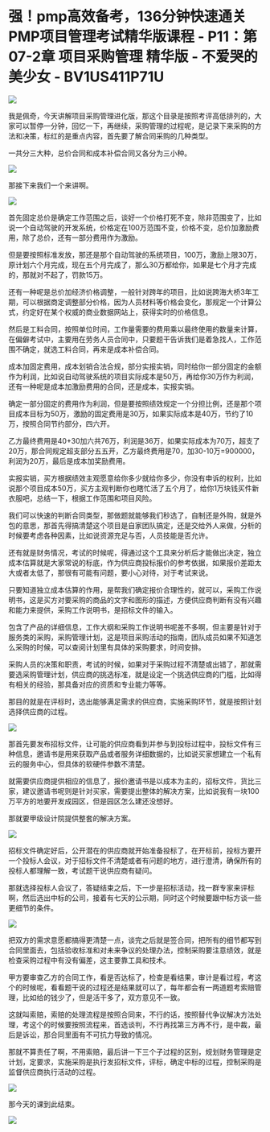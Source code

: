 # 强！pmp高效备考，136分钟快速通关PMP项目管理考试精华版课程 - P11：第07-2章 项目采购管理 精华版 - 不爱哭的美少女 - BV1US411P71U

![](img/1d8eca613858b9d0af1f6e626a06f7b8_0.png)

我是佩奇，今天讲解项目采购管理进化版，那这个目录是按照考评高低排列的，大家可以暂停一分钟，回忆一下，再继续，采购管理的过程呢，是记录下来采购的方法和决策，标红的是重点内容，首先要了解合同采购的几种类型。

一共分三大种，总价合同和成本补偿合同又各分为三小种。

![](img/1d8eca613858b9d0af1f6e626a06f7b8_2.png)

那接下来我们一个来讲啊。

![](img/1d8eca613858b9d0af1f6e626a06f7b8_4.png)

首先固定总价是确定工作范围之后，谈好一个价格打死不变，除非范围变了，比如说一个自动驾驶的开发系统，价格定在100万范围不变，价格不变，总价加激励费用，除了总价，还有一部分费用作为激励。

但是要按照标准发放，那还是那个自动驾驶的系统项目，100万，激励上限30万，原计划六个月完成，现在五个月完成了，那么30万都给你，如果是七个月才完成的，那就对不起了，罚款15万。

还有一种呢是总价加经济价格调整，一般针对跨年的项目，比如说跨海大桥3年工期，可以根据商定调整部分价格，因为人员材料等价格会变化，那规定一个计算公式，约定好在某个权威的商业数据网站上，获得实时的价格信息。

然后是工料合同，按照单位时间，工作量需要的费用乘以最终使用的数量来计算，在偏僻考试中，主要用在劳务人员合同中，只要题干告诉我们是着急找人，工作范围不确定，就选工料合同，再来是成本补偿合同。

成本加固定费用，成本划销合法合规，部分实报实销，同时给你一部分固定的金额作为利润，比如说自动驾驶系统的项目实际成本是50万，再给你30万作为利润，还有一种呢是成本加激励费用的合同，还是成本，实报实销。

确定一部分固定的费用作为利润，但是要按照绩效规定一个分担比例，还是那个项目成本目标为50万，激励的固定费用是30万，如果实际成本是40万，节约了10万，按照合同节约部分，四六开。

乙方最终费用是40+30加六共76万，利润是36万，如果实际成本为70万，超支了20万，那合同规定超支部分五五开，乙方最终费用是70，加30-10万=900000，利润为20万，最后是成本加奖励费用。

实报实销，买方根据绩效主观愿意给你多少就给你多少，你没有申诉的权利，比如说那个项目成本50万，买方主观判断你也瞎忙活了五个月了，给你1万块钱买件新衣服吧，总结一下，根据工作范围和项目风险。

我们可以快速的判断合同类型，那做题就能够我们秒选了，自制还是外购，就是外包的意思，那首先得搞清楚这个项目是自家团队搞定，还是交给外人来做，分析的时候要考虑各种因素，比如说资源充足与否，人员技能是否允许。

还有就是财务情况，考试的时候呢，得通过这个工具来分析后才能做出决定，独立成本估算就是大家常说的标底，作为供应商投标报价的参考依据，如果报价差距太大或者太低了，那很有可能有问题，要小心对待，对于考试来说。

只要知道独立成本估算的作用，是帮我们确定报价合理性的，就可以，采购工作说明书，这是买方对要采购的商品的文字和图形的描述，方便供应商判断有没有兴趣和能力来提供，采购工作说明书，是招标文件的输入。

包含了产品的详细信息，工作大纲和采购工作说明书呢差不多啊，但主要是针对于服务类的采购，采购管理计划，这是项目采购活动的指南，团队成员如果不知道怎么采购的时候，可以查阅计划里有具体的采购要求，时间安排。

采购人员的决策和职责，考试的时候，如果对于采购过程不清楚或出错了，那就需要选采购管理计划，供应商的挑选标准，就是设定一个挑选供应商的门槛，比如得有相关的经验，那具备对应的资质和专业能力等等。

那目的就是在评标时，选出能够满足需求的供应商，实施采购环节，就是按照计划选择供应商的过程。

![](img/1d8eca613858b9d0af1f6e626a06f7b8_6.png)

那首先要发布招标文件，让可能的供应商看到并参与到投标过程中，投标文件有三种信息，邀请书是用来获取产品或者服务详细数据的，比如说买家想建立一个私有云的服务中心，但具体的软硬件参数不清楚。

就需要供应商提供相应的信息了，报价邀请书是以成本为主的，招标文件，货比三家，建议邀请书呢则是针对买家，需要提出整体的解决方案，比如说我有一块100万平方的地要开发成园区，但是园区怎么建还没想好。

那就要甲级设计院提供整套的解决方案。

![](img/1d8eca613858b9d0af1f6e626a06f7b8_8.png)

招标文件确定好后，公开潜在的供应商就开始准备投标了，在开标前，投标方要开一个投标人会议，对于招标文件不清楚或者有问题的地方，进行澄清，确保所有的投标人都理解一致，考试题干说供应商有疑问。

那就选择投标人会议了，答疑结束之后，下一步是招标活动，找一群专家来评标啊，然后选出中标的公司，接着有七天的公示期，同时这个时候要跟中标方谈一些更细节的条件。



![](img/1d8eca613858b9d0af1f6e626a06f7b8_10.png)

把双方的需求意愿都搞得更清楚一点，谈完之后就是签合同，把所有的细节都写到合同里面去，包括验收标准和对未来争议的处理办法，控制采购要注意绩效，就是检查采购过程中有没有偏差，这主要靠工具和技术。

甲方要审查乙方的合同工作，看是否达标了，检查是看结果，审计是看过程，考这个的时候呢，看看题干说的过程还是结果就可以了，每年都会有一两道题考索赔管理，比如给的钱少了，但是活干多了，双方意见不一致。

这就叫索赔，索赔的处理流程是按照合同来，不行的话，按照替代争议解决方法处理，考这个的时候要按照流程来，首选谈判，不行再找第三方再不行，是中裁，最后是诉讼，那合同里面有不可抗力导致的情况。

那就不算责任了啊，不用索赔，最后讲一下三个子过程的区别，规划财务管理是定计划，定要求，实施采购是执行发招标文件，评标，确定中标的过程，控制采购是监督供应商执行活动的过程。



![](img/1d8eca613858b9d0af1f6e626a06f7b8_12.png)

那今天的课到此结束。

![](img/1d8eca613858b9d0af1f6e626a06f7b8_14.png)